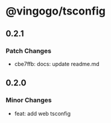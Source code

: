 # @vingogo/tsconfig

## 0.2.1

### Patch Changes

- cbe7ffb: docs: update readme.md

## 0.2.0

### Minor Changes

- feat: add web tsconfig
